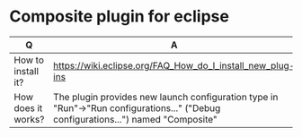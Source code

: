 Composite plugin for eclipse
===========

| Q | A |
| ------------- | ------------- |
| How to install it?   | https://wiki.eclipse.org/FAQ_How_do_I_install_new_plug-ins  |
| How does it works? | The plugin provides new launch configuration type in "Run"->"Run configurations..." ("Debug configurations...") named "Composite" |
